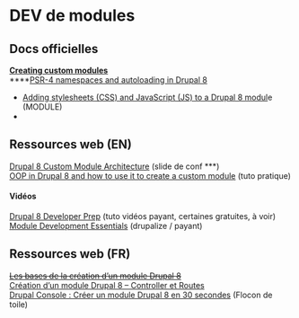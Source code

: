 # DEV de modules

## Docs officielles

[**Creating custom modules**](https://www.drupal.org/docs/8/creating-custom-modules)  
****[PSR-4 namespaces and autoloading in Drupal 8](https://www.drupal.org/docs/develop/standards/psr-4-namespaces-and-autoloading-in-drupal-8)

* [Adding stylesheets \(CSS\) and JavaScript \(JS\) to a Drupal 8 modul](https://www.drupal.org/docs/8/creating-custom-modules/adding-stylesheets-css-and-javascript-js-to-a-drupal-8-module)e \(MODULE\)
* 
## Ressources web \(EN\)

[Drupal 8 Custom Module Architecture](https://legaudinier.github.io/Custom-Module-Presentation/#/) \(slide de conf \*\*\*\)  
[OOP in Drupal 8 and how to use it to create a custom module](https://www.adcisolutions.com/knowledge/oop-drupal-8-and-how-use-it-create-custom-module) \(tuto pratique\)

#### Vidéos

[Drupal 8 Developer Prep](https://buildamodule.com/collection/drupal-8-developer-prep) \(tuto vidéos payant, certaines gratuites, à voir\)  
[Module Development Essentials](https://drupalize.me/series/module-development-essentials) \(drupalize / payant\)

## Ressources web \(FR\)

[~~Les bases de la création d’un module Drupal 8~~](https://blog.bfrancois.com/creation-module-drupal-8/)  
[Création d’un module Drupal 8 – Controller et Routes](https://blog.bfrancois.com/creation-dun-module-drupal-8-controller-et-routes/)  
[Drupal Console : Créer un module Drupal 8 en 30 secondes](https://www.flocondetoile.fr/blog/creer-un-module-drupal-8-en-30-secondes) \(Flocon de toile\)  


  




